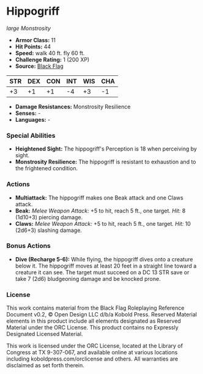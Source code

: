 # Hippogriff

*large* *Monstrosity*

- **Armor Class:** 11
- **Hit Points:** 44 
- **Speed:** walk 40 ft. fly 60 ft.
- **Challenge Rating:** 1 (200 XP)
- **Source:** [Black Flag](https://koboldpress.com/kpstore/product/tovrpg-pg-mv/)

| STR | DEX | CON | INT | WIS | CHA |
| --- | --- | --- | --- | --- | --- |
| +3 | +1 | +1 | -4 | +3 | -1 |

- **Damage Resistances:** Monstrosity Resilience
- **Senses:** -
- **Languages:** -

### Special Abilities

- **Heightened Sight:** The hippogriff's Perception is 18 when perceiving by sight.
- **Monstrosity Resilience:** The hippogriff is resistant to exhaustion and to the frightened condition.

### Actions

- **Multiattack:** The hippogriff makes one Beak attack and one Claws attack.
- **Beak:** _Melee Weapon Attack:_ +5 to hit, reach 5 ft., one target. _Hit:_ 8 (1d10+3) piercing damage.
- **Claws:** _Melee Weapon Attack:_ +5 to hit, reach 5 ft., one target. _Hit:_ 10 (2d6+3) slashing damage.

### Bonus Actions

- **Dive (Recharge 5-6):** While flying, the hippogriff dives onto a creature below it. The hippogriff moves at least 20 feet in a straight line toward a creature it can see. The target must succeed on a DC 13 STR save or take 7 (2d6) bludgeoning damage and be knocked prone.


### License

This work contains material from the Black Flag Roleplaying Reference Document v0.2, © Open Design LLC d/b/a Kobold Press. Reserved Material elements in this product include all elements designated as Reserved Material under the ORC License. This product contains no Expressly Designated Licensed Material.

This work is licensed under the ORC License, located at the Library of Congress at TX 9-307-067, and available online at various locations including koboldpress.com/orclicense and others. All warranties are disclaimed as set forth therein.
